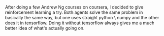 After doing a few Andrew Ng courses on coursera, I decided to give reinforcement learning a try.  Both agents solve the same problem in basically the same way, but one uses straight python \ numpy and the other does it in tensorflow.  Doing it without tensorflow always gives me a much better idea of what's actually going on.
